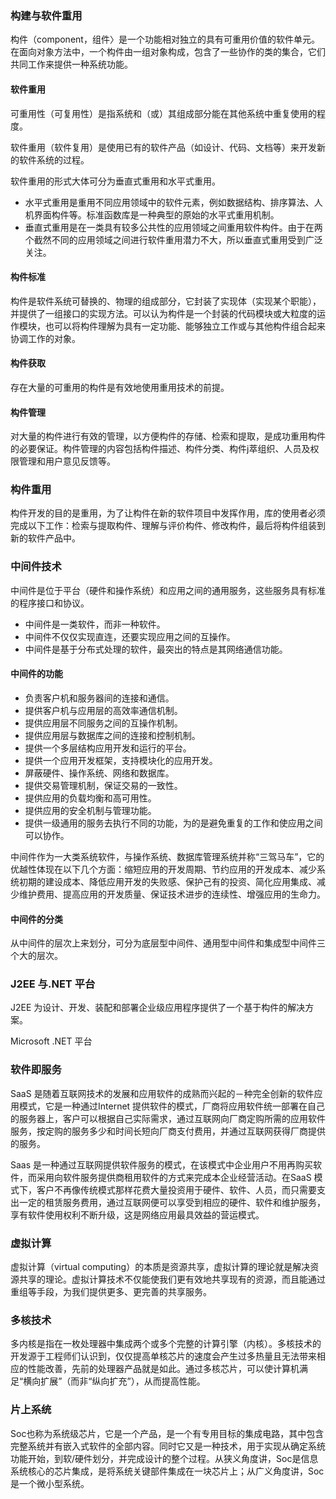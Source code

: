 ### 构建与软件重用

构件（component，组件〉是一个功能相对独立的具有可重用价值的软件单元。在面向对象方法中，一个构件由一组对象构成，包含了一些协作的类的集合，它们共同工作来提供一种系统功能。

#### 软件重用

可重用性（可复用性）是指系统和（或）其组成部分能在其他系统中重复使用的程度。

软件重用（软件复用）是使用已有的软件产品（如设计、代码、文档等）来开发新的软件系统的过程。

软件重用的形式大体可分为垂直式重用和水平式重用。
- 水平式重用是重用不同应用领域中的软件元素，例如数据结构、排序算法、人机界面构件等。标准函数库是一种典型的原始的水平式重用机制。
- 垂直式重用是在一类具有较多公共性的应用领域之间重用软件构件。由于在两个截然不同的应用领域之间进行软件重用潜力不大，所以垂直式重用受到广泛关注。

#### 构件标准

构件是软件系统可替换的、物理的组成部分，它封装了实现体（实现某个职能），并提供了一组接口的实现方法。可以认为构件是一个封装的代码模块或大粒度的运作模块，也可以将构件理解为具有一定功能、能够独立工作或与其他构件组合起来协调工作的对象。

#### 构件获取

存在大量的可重用的构件是有效地使用重用技术的前提。

#### 构件管理

对大量的构件进行有效的管理，以方便构件的存储、检索和提取，是成功重用构件的必要保证。构件管理的内容包括构件描述、构件分类、构件j萃组织、人员及权限管理和用户意见反馈等。

### 构件重用

构件开发的目的是重用，为了让构件在新的软件项目中发挥作用，库的使用者必须完成以下工作：检索与提取构件、理解与评价构件、修改构件，最后将构件组装到新的软件产品中。

### 中间件技术

中间件是位于平台（硬件和操作系统）和应用之间的通用服务，这些服务具有标准的程序接口和协议。

- 中间件是一类软件，而非一种软件。
- 中间件不仅仅实现直连，还要实现应用之间的互操作。
- 中间件是基于分布式处理的软件，最突出的特点是其网络通信功能。

#### 中间件的功能

- 负责客户机和服务器间的连接和通信。
- 提供客户机与应用层的高效率通信机制。
- 提供应用层不同服务之间的互操作机制。
- 提供应用层与数据库之间的连接和控制机制。
- 提供一个多层结构应用开发和运行的平台。
- 提供一个应用开发框架，支持模块化的应用开发。
- 屏蔽硬件、操作系统、网络和数据库。
- 提供交易管理机制，保证交易的一致性。
- 提供应用的负载均衡和高可用性。
- 提供应用的安全机制与管理功能。
- 提供一级通用的服务去执行不同的功能，为的是避免重复的工作和使应用之间可以协作。

中间件作为一大类系统软件，与操作系统、数据库管理系统并称“三驾马车”，它的优越性体现在以下几个方面：缩短应用的开发周期、节约应用的开发成本、减少系统初期的建设成本、降低应用开发的失败感、保护己有的投资、简化应用集成、减少维护费用、提高应用的开发质量、保证技术进步的连续性、增强应用的生命力。

#### 中间件的分类

从中间件的层次上来划分，可分为底层型中间件、通用型中间件和集成型中间件三个大的层次。

### J2EE 与.NET 平台

J2EE 为设计、开发、装配和部署企业级应用程序提供了一个基于构件的解决方案。

Microsoft .NET 平台

### 软件即服务

SaaS 是随着互联网技术的发展和应用软件的成熟而兴起的－种完全创新的软件应用模式，它是一种通过Internet 提供软件的模式，厂商将应用软件统一部署在自己的服务器上，客户可以根据自己实际需求，通过互联网向厂商定购所需的应用软件服务，按定购的服务多少和时间长短向厂商支付费用，并通过互联网获得厂商提供的服务。

Saas 是一种通过互联网提供软件服务的模式，在该模式中企业用户不用再购买软件，而采用向软件服务提供商租用软件的方式来完成本企业经营活动。在SaaS 模式下，客户不再像传统模式那样花费大量投资用于硬件、软件、人员，而只需要支出一定的租赁服务费用，通过互联网便可以享受到相应的硬件、软件和维护服务，享有软件使用权利不断升级，这是网络应用最具效益的营运模式。

### 虚拟计算

虚拟计算（virtual computing）的本质是资源共享，虚拟计算的理论就是解决资源共享的理论。虚拟计算技术不仅能使我们更有效地共享现有的资源，而且能通过重组等手段，为我们提供更多、更完善的共享服务。

### 多核技术

多内核是指在一枚处理器中集成两个或多个完整的计算引擎（内核）。多核技术的开发源于工程师们认识到，仅仅提高单核芯片的速度会产生过多热量且无法带来相应的性能改善，先前的处理器产品就是如此。通过多核芯片，可以使计算机满足“横向扩展”（而非“纵向扩充”），从而提高性能。

### 片上系统

Soc也称为系统级芯片，它是一个产品，是一个有专用目标的集成电路，其中包含完整系统并有嵌入式软件的全部内容。同时它又是一种技术，用于实现从确定系统功能开始，到软/硬件划分，并完成设计的整个过程。从狭义角度讲，Soc是信息系统核心的芯片集成，是将系统关键部件集成在一块芯片上；从广义角度讲，Soc是一个微小型系统。

